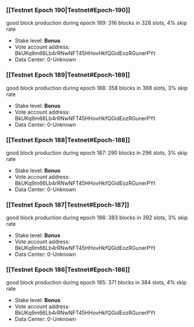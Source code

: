 ### [[Testnet Epoch 190|Testnet#Epoch-190]]
good block production during epoch 189: 316 blocks in 328 slots, 4% skip rate
* Stake level: **Bonus** 
* Vote account address: BkUKq9m66Lb4rRNwNFT45HHovHkfQGidEozRGunerPYt
* Data Center: 0-Unknown
### [[Testnet Epoch 189|Testnet#Epoch-189]]
good block production during epoch 188: 358 blocks in 368 slots, 3% skip rate
* Stake level: **Bonus** 
* Vote account address: BkUKq9m66Lb4rRNwNFT45HHovHkfQGidEozRGunerPYt
* Data Center: 0-Unknown
### [[Testnet Epoch 188|Testnet#Epoch-188]]
good block production during epoch 187: 290 blocks in 296 slots, 3% skip rate
* Stake level: **Bonus** 
* Vote account address: BkUKq9m66Lb4rRNwNFT45HHovHkfQGidEozRGunerPYt
* Data Center: 0-Unknown
### [[Testnet Epoch 187|Testnet#Epoch-187]]
good block production during epoch 186: 383 blocks in 392 slots, 3% skip rate
* Stake level: **Bonus** 
* Vote account address: BkUKq9m66Lb4rRNwNFT45HHovHkfQGidEozRGunerPYt
* Data Center: 0-Unknown
### [[Testnet Epoch 186|Testnet#Epoch-186]]
good block production during epoch 185: 371 blocks in 384 slots, 4% skip rate
* Stake level: **Bonus** 
* Vote account address: BkUKq9m66Lb4rRNwNFT45HHovHkfQGidEozRGunerPYt
* Data Center: 0-Unknown
